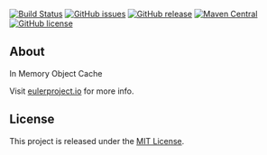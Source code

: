 [![Build Status](https://ci.eulerproject.io/job/euler-cache-latest-jdk7/badge/icon)](https://ci.eulerproject.io/job/euler-cache-latest-jdk7)
[![GitHub issues](https://img.shields.io/github/issues/euler-projects/euler-cache.svg)](https://github.com/euler-projects/euler-cache/issues)
[![GitHub release](https://img.shields.io/github/release/euler-projects/euler-cache.svg)](https://github.com/euler-projects/euler-cache/releases)
[![Maven Central](https://maven-badges.herokuapp.com/maven-central/net.eulerframework/euler-cache/badge.svg)](https://maven-badges.herokuapp.com/maven-central/net.eulerframework/euler-cache)
[![GitHub license](https://img.shields.io/badge/license-MIT-blue.svg)](https://raw.githubusercontent.com/euler-projects/euler-cache/master/LICENSE)

## About
In Memory Object Cache

Visit [eulerproject.io][] for more info.

## License
This project is released under the [MIT License][].

[MIT License]: https://opensource.org/licenses/MIT
[eulerproject.io]: https://eulerproject.io
